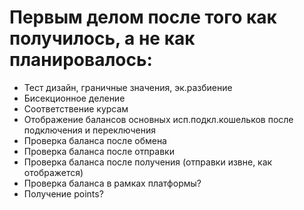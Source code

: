 # Первым делом после того как получилось, а не как планировалось:

 - Тест дизайн, граничные значения, эк.разбиение
 - Бисекционное деление
 - Соответствение курсам
 - Отображение балансов основных исп.подкл.кошельков после подключения и переключения
 - Проверка баланса после обмена
 - Проверка баланса после отправки
 - Проверка баланса после получения (отправки извне, как отображется)
 - Проверка баланса в рамках платформы?
 - Получение points? 

